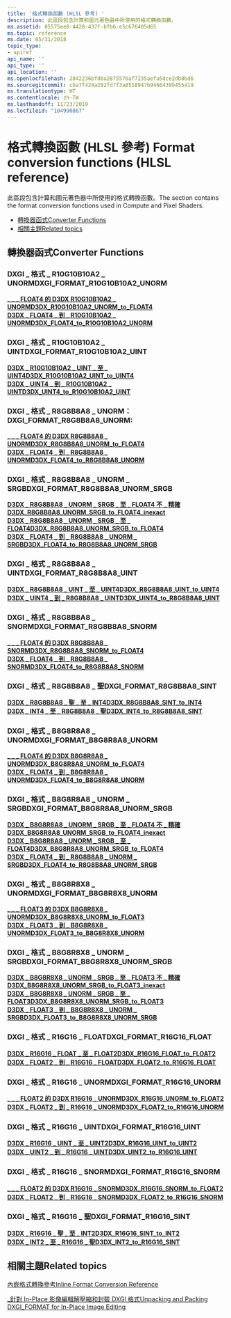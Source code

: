 ```yaml
---
title: '格式轉換函數 (HLSL 參考) '
description: 此區段包含計算和圖元著色器中所使用的格式轉換函數。
ms.assetid: 05575ee8-4428-437f-bfb6-e5c676405d65
ms.topic: reference
ms.date: 05/31/2018
topic_type:
- apiref
api_name: ''
api_type: ''
api_location: ''
ms.openlocfilehash: 2842236bfd0a2875576af7235aefa5dce2db8bd6
ms.sourcegitcommit: cba7f424a292fd7f3a8518947b9466439b455419
ms.translationtype: HT
ms.contentlocale: zh-TW
ms.lasthandoff: 11/23/2019
ms.locfileid: "104990867"
---
```

# <a name="format-conversion-functions-hlsl-reference"></a><span data-ttu-id="69f2f-103">格式轉換函數 (HLSL 參考) </span><span class="sxs-lookup"><span data-stu-id="69f2f-103">Format conversion functions (HLSL reference)</span></span>

<span data-ttu-id="69f2f-104">此區段包含計算和圖元著色器中所使用的格式轉換函數。</span><span class="sxs-lookup"><span data-stu-id="69f2f-104">The section contains the format conversion functions used in Compute and Pixel Shaders.</span></span>

-   [<span data-ttu-id="69f2f-105">轉換器函式</span><span class="sxs-lookup"><span data-stu-id="69f2f-105">Converter Functions</span></span>](#converter-functions)
-   [<span data-ttu-id="69f2f-106">相關主題</span><span class="sxs-lookup"><span data-stu-id="69f2f-106">Related topics</span></span>](#related-topics)

## <a name="converter-functions"></a><span data-ttu-id="69f2f-107">轉換器函式</span><span class="sxs-lookup"><span data-stu-id="69f2f-107">Converter Functions</span></span>

### <a name="dxgi_format_r10g10b10a2_unorm"></a><span data-ttu-id="69f2f-108">DXGI \_ 格式 \_ R10G10B10A2 \_ UNORM</span><span class="sxs-lookup"><span data-stu-id="69f2f-108">DXGI\_FORMAT\_R10G10B10A2\_UNORM</span></span>

<dl>

[<span data-ttu-id="69f2f-109">**\_ \_ \_ FLOAT4 的 D3DX R10G10B10A2 \_ UNORM**</span><span class="sxs-lookup"><span data-stu-id="69f2f-109">**D3DX\_R10G10B10A2\_UNORM\_to\_FLOAT4**</span></span>](d3dx-r10g10b10a2-unorm-to-float4.md)  
[<span data-ttu-id="69f2f-110">**D3DX \_ FLOAT4 \_ 到 \_ R10G10B10A2 \_ UNORM**</span><span class="sxs-lookup"><span data-stu-id="69f2f-110">**D3DX\_FLOAT4\_to\_R10G10B10A2\_UNORM**</span></span>](d3dx-float4-to-r10g10b10a2-unorm.md)  
</dl>

### <a name="dxgi_format_r10g10b10a2_uint"></a><span data-ttu-id="69f2f-111">DXGI \_ 格式 \_ R10G10B10A2 \_ UINT</span><span class="sxs-lookup"><span data-stu-id="69f2f-111">DXGI\_FORMAT\_R10G10B10A2\_UINT</span></span>

<dl>

[<span data-ttu-id="69f2f-112">**D3DX \_ R10G10B10A2 \_ UINT \_ 至 \_ UINT4**</span><span class="sxs-lookup"><span data-stu-id="69f2f-112">**D3DX\_R10G10B10A2\_UINT\_to\_UINT4**</span></span>](d3dx-r10g10b10a2-uint-to-uint4.md)  
[<span data-ttu-id="69f2f-113">**D3DX \_ UINT4 \_ 到 \_ R10G10B10A2 \_ UINT**</span><span class="sxs-lookup"><span data-stu-id="69f2f-113">**D3DX\_UINT4\_to\_R10G10B10A2\_UINT**</span></span>](d3dx-uint4-to-r10g10b10a2-uint.md)  
</dl>

### <a name="dxgi_format_r8g8b8a8_unorm"></a><span data-ttu-id="69f2f-114">DXGI \_ 格式 \_ R8G8B8A8 \_ UNORM：</span><span class="sxs-lookup"><span data-stu-id="69f2f-114">DXGI\_FORMAT\_R8G8B8A8\_UNORM:</span></span>

<dl>

[<span data-ttu-id="69f2f-115">**\_ \_ \_ FLOAT4 的 D3DX R8G8B8A8 \_ UNORM**</span><span class="sxs-lookup"><span data-stu-id="69f2f-115">**D3DX\_R8G8B8A8\_UNORM\_to\_FLOAT4**</span></span>](d3dx-r8g8b8a8-unorm-to-float4.md)  
[<span data-ttu-id="69f2f-116">**D3DX \_ FLOAT4 \_ 到 \_ R8G8B8A8 \_ UNORM**</span><span class="sxs-lookup"><span data-stu-id="69f2f-116">**D3DX\_FLOAT4\_to\_R8G8B8A8\_UNORM**</span></span>](d3dx-float4-to-r8g8b8a8-unorm.md)  
</dl>

### <a name="dxgi_format_r8g8b8a8_unorm_srgb"></a><span data-ttu-id="69f2f-117">DXGI \_ 格式 \_ R8G8B8A8 \_ UNORM \_ SRGB</span><span class="sxs-lookup"><span data-stu-id="69f2f-117">DXGI\_FORMAT\_R8G8B8A8\_UNORM\_SRGB</span></span>

<dl>

[<span data-ttu-id="69f2f-118">**D3DX \_ R8G8B8A8 \_ UNORM \_ SRGB \_ 至 \_ FLOAT4 不 \_ 精確**</span><span class="sxs-lookup"><span data-stu-id="69f2f-118">**D3DX\_R8G8B8A8\_UNORM\_SRGB\_to\_FLOAT4\_inexact**</span></span>](d3dx-r8g8b8a8-unorm-srgb-to-float4-inexact.md)  
[<span data-ttu-id="69f2f-119">**D3DX \_ R8G8B8A8 \_ UNORM \_ SRGB \_ 至 \_ FLOAT4**</span><span class="sxs-lookup"><span data-stu-id="69f2f-119">**D3DX\_R8G8B8A8\_UNORM\_SRGB\_to\_FLOAT4**</span></span>](d3dx-r8g8b8a8-unorm-srgb-to-float4.md)  
[<span data-ttu-id="69f2f-120">**D3DX \_ FLOAT4 \_ 到 \_ R8G8B8A8 \_ UNORM \_ SRGB**</span><span class="sxs-lookup"><span data-stu-id="69f2f-120">**D3DX\_FLOAT4\_to\_R8G8B8A8\_UNORM\_SRGB**</span></span>](d3dx-float4-to-r8g8b8a8-unorm-srgb.md)  
</dl>

### <a name="dxgi_format_r8g8b8a8_uint"></a><span data-ttu-id="69f2f-121">DXGI \_ 格式 \_ R8G8B8A8 \_ UINT</span><span class="sxs-lookup"><span data-stu-id="69f2f-121">DXGI\_FORMAT\_R8G8B8A8\_UINT</span></span>

<dl>

[<span data-ttu-id="69f2f-122">**D3DX \_ R8G8B8A8 \_ UINT \_ 至 \_ UINT4**</span><span class="sxs-lookup"><span data-stu-id="69f2f-122">**D3DX\_R8G8B8A8\_UINT\_to\_UINT4**</span></span>](d3dx-r8g8b8a8-uint-to-uint4.md)  
[<span data-ttu-id="69f2f-123">**D3DX \_ UINT4 \_ 到 \_ R8G8B8A8 \_ UINT**</span><span class="sxs-lookup"><span data-stu-id="69f2f-123">**D3DX\_UINT4\_to\_R8G8B8A8\_UINT**</span></span>](d3dx-uint4-to-r8g8b8a8-uint.md)  
</dl>

### <a name="dxgi_format_r8g8b8a8_snorm"></a><span data-ttu-id="69f2f-124">DXGI \_ 格式 \_ R8G8B8A8 \_ SNORM</span><span class="sxs-lookup"><span data-stu-id="69f2f-124">DXGI\_FORMAT\_R8G8B8A8\_SNORM</span></span>

<dl>

[<span data-ttu-id="69f2f-125">**\_ \_ \_ FLOAT4 的 D3DX R8G8B8A8 \_ SNORM**</span><span class="sxs-lookup"><span data-stu-id="69f2f-125">**D3DX\_R8G8B8A8\_SNORM\_to\_FLOAT4**</span></span>](d3dx-r8g8b8a8-snorm-to-float4.md)  
[<span data-ttu-id="69f2f-126">**D3DX \_ FLOAT4 \_ 到 \_ R8G8B8A8 \_ SNORM**</span><span class="sxs-lookup"><span data-stu-id="69f2f-126">**D3DX\_FLOAT4\_to\_R8G8B8A8\_SNORM**</span></span>](d3dx-float4-to-r8g8b8a8-snorm.md)  
</dl>

### <a name="dxgi_format_r8g8b8a8_sint"></a><span data-ttu-id="69f2f-127">DXGI \_ 格式 \_ R8G8B8A8 \_ 聖</span><span class="sxs-lookup"><span data-stu-id="69f2f-127">DXGI\_FORMAT\_R8G8B8A8\_SINT</span></span>

<dl>

[<span data-ttu-id="69f2f-128">**D3DX \_ R8G8B8A8 \_ 聖 \_ 至 \_ INT4**</span><span class="sxs-lookup"><span data-stu-id="69f2f-128">**D3DX\_R8G8B8A8\_SINT\_to\_INT4**</span></span>](d3dx-r8g8b8a8-sint-to-int4.md)  
[<span data-ttu-id="69f2f-129">**D3DX \_ INT4 \_ 至 \_ R8G8B8A8 \_ 聖**</span><span class="sxs-lookup"><span data-stu-id="69f2f-129">**D3DX\_INT4\_to\_R8G8B8A8\_SINT**</span></span>](d3dx-int4-to-r8g8b8a8-sint.md)  
</dl>

### <a name="dxgi_format_b8g8r8a8_unorm"></a><span data-ttu-id="69f2f-130">DXGI \_ 格式 \_ B8G8R8A8 \_ UNORM</span><span class="sxs-lookup"><span data-stu-id="69f2f-130">DXGI\_FORMAT\_B8G8R8A8\_UNORM</span></span>

<dl>

[<span data-ttu-id="69f2f-131">**\_ \_ \_ FLOAT4 的 D3DX B8G8R8A8 \_ UNORM**</span><span class="sxs-lookup"><span data-stu-id="69f2f-131">**D3DX\_B8G8R8A8\_UNORM\_to\_FLOAT4**</span></span>](d3dx-b8g8r8a8-unorm-to-float4.md)  
[<span data-ttu-id="69f2f-132">**D3DX \_ FLOAT4 \_ 到 \_ B8G8R8A8 \_ UNORM**</span><span class="sxs-lookup"><span data-stu-id="69f2f-132">**D3DX\_FLOAT4\_to\_B8G8R8A8\_UNORM**</span></span>](d3dx-float4-to-b8g8r8a8-unorm.md)  
</dl>

### <a name="dxgi_format_b8g8r8a8_unorm_srgb"></a><span data-ttu-id="69f2f-133">DXGI \_ 格式 \_ B8G8R8A8 \_ UNORM \_ SRGB</span><span class="sxs-lookup"><span data-stu-id="69f2f-133">DXGI\_FORMAT\_B8G8R8A8\_UNORM\_SRGB</span></span>

<dl>

[<span data-ttu-id="69f2f-134">**D3DX \_ B8G8R8A8 \_ UNORM \_ SRGB \_ 至 \_ FLOAT4 不 \_ 精確**</span><span class="sxs-lookup"><span data-stu-id="69f2f-134">**D3DX\_B8G8R8A8\_UNORM\_SRGB\_to\_FLOAT4\_inexact**</span></span>](d3dx-b8g8r8a8-unorm-srgb-to-float4-inexact.md)  
[<span data-ttu-id="69f2f-135">**D3DX \_ B8G8R8A8 \_ UNORM \_ SRGB \_ 至 \_ FLOAT4**</span><span class="sxs-lookup"><span data-stu-id="69f2f-135">**D3DX\_B8G8R8A8\_UNORM\_SRGB\_to\_FLOAT4**</span></span>](d3dx-b8g8r8a8-unorm-srgb-to-float4.md)  
[<span data-ttu-id="69f2f-136">**D3DX \_ FLOAT4 \_ 到 \_ R8G8B8A8 \_ UNORM \_ SRGB**</span><span class="sxs-lookup"><span data-stu-id="69f2f-136">**D3DX\_FLOAT4\_to\_R8G8B8A8\_UNORM\_SRGB**</span></span>](d3dx-float4-to-r8g8b8a8-unorm-srgb.md)  
</dl>

### <a name="dxgi_format_b8g8r8x8_unorm"></a><span data-ttu-id="69f2f-137">DXGI \_ 格式 \_ B8G8R8X8 \_ UNORM</span><span class="sxs-lookup"><span data-stu-id="69f2f-137">DXGI\_FORMAT\_B8G8R8X8\_UNORM</span></span>

<dl>

[<span data-ttu-id="69f2f-138">**\_ \_ \_ FLOAT3 的 D3DX B8G8R8X8 \_ UNORM**</span><span class="sxs-lookup"><span data-stu-id="69f2f-138">**D3DX\_B8G8R8X8\_UNORM\_to\_FLOAT3**</span></span>](d3dx-b8g8r8x8-unorm-to-float3.md)  
[<span data-ttu-id="69f2f-139">**D3DX \_ FLOAT3 \_ 到 \_ B8G8R8X8 \_ UNORM**</span><span class="sxs-lookup"><span data-stu-id="69f2f-139">**D3DX\_FLOAT3\_to\_B8G8R8X8\_UNORM**</span></span>](d3dx-float3-to-b8g8r8x8-unorm.md)  
</dl>

### <a name="dxgi_format_b8g8r8x8_unorm_srgb"></a><span data-ttu-id="69f2f-140">DXGI \_ 格式 \_ B8G8R8X8 \_ UNORM \_ SRGB</span><span class="sxs-lookup"><span data-stu-id="69f2f-140">DXGI\_FORMAT\_B8G8R8X8\_UNORM\_SRGB</span></span>

<dl>

[<span data-ttu-id="69f2f-141">**D3DX \_ B8G8R8X8 \_ UNORM \_ SRGB \_ 至 \_ FLOAT3 不 \_ 精確**</span><span class="sxs-lookup"><span data-stu-id="69f2f-141">**D3DX\_B8G8R8X8\_UNORM\_SRGB\_to\_FLOAT3\_inexact**</span></span>](d3dx-b8g8r8x8-unorm-srgb-to-float3-inexact.md)  
[<span data-ttu-id="69f2f-142">**D3DX \_ B8G8R8X8 \_ UNORM \_ SRGB \_ 至 \_ FLOAT3**</span><span class="sxs-lookup"><span data-stu-id="69f2f-142">**D3DX\_B8G8R8X8\_UNORM\_SRGB\_to\_FLOAT3**</span></span>](d3dx-b8g8r8x8-unorm-srgb-to-float3.md)  
[<span data-ttu-id="69f2f-143">**D3DX \_ FLOAT3 \_ 到 \_ B8G8R8X8 \_ UNORM \_ SRGB**</span><span class="sxs-lookup"><span data-stu-id="69f2f-143">**D3DX\_FLOAT3\_to\_B8G8R8X8\_UNORM\_SRGB**</span></span>](d3dx-float3-to-b8g8r8x8-unorm-srgb.md)  
</dl>

### <a name="dxgi_format_r16g16_float"></a><span data-ttu-id="69f2f-144">DXGI \_ 格式 \_ R16G16 \_ FLOAT</span><span class="sxs-lookup"><span data-stu-id="69f2f-144">DXGI\_FORMAT\_R16G16\_FLOAT</span></span>

<dl>

[<span data-ttu-id="69f2f-145">**D3DX \_ R16G16 \_ FLOAT \_ 至 \_ FLOAT2**</span><span class="sxs-lookup"><span data-stu-id="69f2f-145">**D3DX\_R16G16\_FLOAT\_to\_FLOAT2**</span></span>](d3dx-r16g16-float-to-float2.md)  
[<span data-ttu-id="69f2f-146">**D3DX \_ FLOAT2 \_ 到 \_ R16G16 \_ FLOAT**</span><span class="sxs-lookup"><span data-stu-id="69f2f-146">**D3DX\_FLOAT2\_to\_R16G16\_FLOAT**</span></span>](d3dx-float2-to-r16g16-float.md)  
</dl>

### <a name="dxgi_format_r16g16_unorm"></a><span data-ttu-id="69f2f-147">DXGI \_ 格式 \_ R16G16 \_ UNORM</span><span class="sxs-lookup"><span data-stu-id="69f2f-147">DXGI\_FORMAT\_R16G16\_UNORM</span></span>

<dl>

[<span data-ttu-id="69f2f-148">**\_ \_ \_ FLOAT2 的 D3DX R16G16 \_ UNORM**</span><span class="sxs-lookup"><span data-stu-id="69f2f-148">**D3DX\_R16G16\_UNORM\_to\_FLOAT2**</span></span>](d3dx-r16g16-unorm-to-float2.md)  
[<span data-ttu-id="69f2f-149">**D3DX \_ FLOAT2 \_ 到 \_ R16G16 \_ UNORM**</span><span class="sxs-lookup"><span data-stu-id="69f2f-149">**D3DX\_FLOAT2\_to\_R16G16\_UNORM**</span></span>](d3dx-float2-to-r16g16-unorm.md)  
</dl>

### <a name="dxgi_format_r16g16_uint"></a><span data-ttu-id="69f2f-150">DXGI \_ 格式 \_ R16G16 \_ UINT</span><span class="sxs-lookup"><span data-stu-id="69f2f-150">DXGI\_FORMAT\_R16G16\_UINT</span></span>

<dl>

[<span data-ttu-id="69f2f-151">**D3DX \_ R16G16 \_ UINT \_ 至 \_ UINT2**</span><span class="sxs-lookup"><span data-stu-id="69f2f-151">**D3DX\_R16G16\_UINT\_to\_UINT2**</span></span>](d3dx-r16g16-uint-to-uint2.md)  
[<span data-ttu-id="69f2f-152">**D3DX \_ UINT2 \_ 到 \_ R16G16 \_ UINT**</span><span class="sxs-lookup"><span data-stu-id="69f2f-152">**D3DX\_UINT2\_to\_R16G16\_UINT**</span></span>](d3dx-uint2-to-r16g16-uint.md)  
</dl>

### <a name="dxgi_format_r16g16_snorm"></a><span data-ttu-id="69f2f-153">DXGI \_ 格式 \_ R16G16 \_ SNORM</span><span class="sxs-lookup"><span data-stu-id="69f2f-153">DXGI\_FORMAT\_R16G16\_SNORM</span></span>

<dl>

[<span data-ttu-id="69f2f-154">**\_ \_ \_ FLOAT2 的 D3DX R16G16 \_ SNORM**</span><span class="sxs-lookup"><span data-stu-id="69f2f-154">**D3DX\_R16G16\_SNORM\_to\_FLOAT2**</span></span>](d3dx-r16g16-snorm-to-float2.md)  
[<span data-ttu-id="69f2f-155">**D3DX \_ FLOAT2 \_ 到 \_ R16G16 \_ SNORM**</span><span class="sxs-lookup"><span data-stu-id="69f2f-155">**D3DX\_FLOAT2\_to\_R16G16\_SNORM**</span></span>](d3dx-float2-to-r16g16-snorm.md)  
</dl>

### <a name="dxgi_format_r16g16_sint"></a><span data-ttu-id="69f2f-156">DXGI \_ 格式 \_ R16G16 \_ 聖</span><span class="sxs-lookup"><span data-stu-id="69f2f-156">DXGI\_FORMAT\_R16G16\_SINT</span></span>

<dl>

[<span data-ttu-id="69f2f-157">**D3DX \_ R16G16 \_ 聖 \_ 至 \_ INT2**</span><span class="sxs-lookup"><span data-stu-id="69f2f-157">**D3DX\_R16G16\_SINT\_to\_INT2**</span></span>](d3dx-r16g16-sint-to-int2.md)  
[<span data-ttu-id="69f2f-158">**D3DX \_ INT2 \_ 至 \_ R16G16 \_ 聖**</span><span class="sxs-lookup"><span data-stu-id="69f2f-158">**D3DX\_INT2\_to\_R16G16\_SINT**</span></span>](d3dx-int2-to-r16g16-sint.md)  
</dl>

## <a name="related-topics"></a><span data-ttu-id="69f2f-159">相關主題</span><span class="sxs-lookup"><span data-stu-id="69f2f-159">Related topics</span></span>

<dl> <dt>

[<span data-ttu-id="69f2f-160">內嵌格式轉換參考</span><span class="sxs-lookup"><span data-stu-id="69f2f-160">Inline Format Conversion Reference</span></span>](inline-format-conversion-reference.md)
</dt> <dt>

[<span data-ttu-id="69f2f-161">\_針對 In-Place 影像編輯解壓縮和封裝 DXGI 格式</span><span class="sxs-lookup"><span data-stu-id="69f2f-161">Unpacking and Packing DXGI\_FORMAT for In-Place Image Editing</span></span>](dx-graphics-hlsl-unpacking-packing-dxgi-format.md)
</dt> </dl>

 

 




